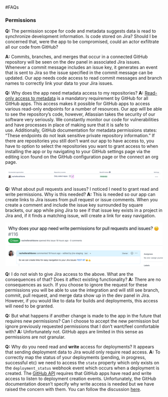 #FAQs

### Permissions

**Q:** The permission scope for code and metadata suggests data is read to synchronize development information. Is code stored on Jira? Should I be concerned that, were the app to be compromised, could an actor exfiltrate all our code from GitHub?

**A:** Commits, branches, and merges that occur in a connected GitHub repository will be seen on the dev panel in associated Jira issues. Whenever a commit message includes an issue key, it generates an event that is sent to Jira so the issue specified in the commit message can be updated. Our app needs code access to read commit messages and branch names to correctly link your data to your Jira issues.

**Q:** Why does the app need metadata access to my repositories?
**A:** [Read-only access to metadata](https://docs.github.com/en/rest/reference/permissions-required-for-github-apps#metadata-permissions) is a mandatory requirement by GitHub for all GitHub apps. This access makes it possible for GitHub apps to access various read-only endpoints for a number of resources. Our app will be able to see the repository’s code, however, Atlassian takes the security of our software very seriously. We constantly monitor our code for vulnerabilities and have processes in place of making sure that it is safe to use. Additionally, GitHub documentation for metadata permissions states: “These endpoints do not leak sensitive private repository information.” If there are repositories you still don’t want our app to have access to, you have to option to select the repositories you want to grant access to when installing the app or by navigating to your GitHub settings page via the editing icon found on the GitHub configuration page or the connect an org page.

![Edit GitHub settings](./images/edit-github-settings.png)

**Q:** What about pull requests and issues? I noticed I need to grant read and write permissions. Why is this needed?
**A:** This is needed so our app can create links to Jira issues from pull request or issue comments. When you create a comment and include the issue key surrounded by square brackets, our app while ping Jira to see if that issue key exists in a project in Jira and, if it finds a matching issue, will create a link for easy navigation.

![Pull request and issue comment links](./images/read-and-write-permissions-issues-and-prs.png)

**Q:** I do not wish to give Jira access to the above. What are the consequences of that? Does it affect existing functionality?
**A:** There are no consequences as such. If you choose to ignore the request for these permissions you will be able to use the integration and will still see branch, commit, pull request, and merge data show up in the dev panel in Jira. However, if you would like to data for builds and deployments, this access will need to be granted.

**Q:** But what happens if another change is made to the app in the future that requires new permissions? Can I choose to accept the new permission but ignore previously requested permissions that I don’t want/feel comfortable with?
**A:** Unfortunately not. GitHub apps are limited in this sense as permissions are not granular.

**Q:** Why do you need read and **write** access for deployments? It appears that sending deployment data to Jira would only require read access.
**A:** To correctly map the status of your deployments (pending, in progress, successful etc) we need to access the `state` property which only exists on the `deployment_status` webhook event which occurs when a deployment is created. The [GitHub API](https://docs.github.com/en/rest/reference/repos#create-deployment-statuses) requires that GitHub apps have read and write access to listen to deployment creation events. Unfortunately, the GitHub documentation doesn’t specify why write access is needed but we have raised the concern with them. You can follow the discussion [here](https://github.community/t/write-access-to-deployment-creation-events/215078).
